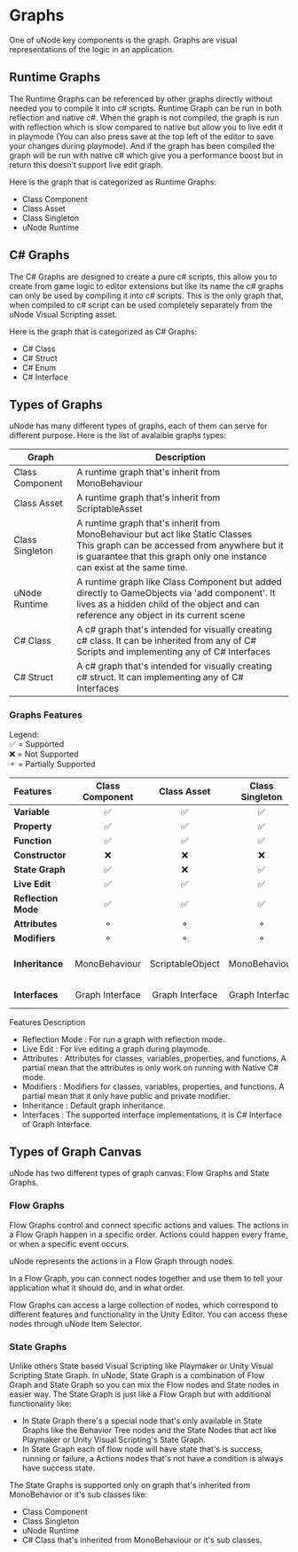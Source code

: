 # Graphs

One of uNode key components is the graph. Graphs are visual representations of the logic in an application.

## Runtime Graphs

The Runtime Graphs can be referenced by other graphs directly without needed you to compile it into c# scripts. Runtime Graph can be run in both reflection and native c#. When the graph is not compiled, the graph is run with reflection which is slow compared to native but allow you to live edit it in playmode (You can also press save at the top left of the editor to save your changes during playmode). And if the graph has been compiled the graph will be run with native c# which give you a performance boost but in return this doesn’t support live edit graph.

Here is the graph that is categorized as Runtime Graphs:

- Class Component
- Class Asset
- Class Singleton
- uNode Runtime

## C# Graphs

The C# Graphs are designed to create a pure c# scripts, this allow you to create from game logic to editor extensions but like its name the c# graphs can only be used by compiling it into c# scripts. This is the only graph that, when compiled to c# script can be used completely separately from the uNode Visual Scripting asset.

Here is the graph that is categorized as C# Graphs:

- C# Class
- C# Struct
- C# Enum
- C# Interface

## Types of Graphs

uNode has many different types of graphs, each of them can serve for different purpose.
Here is the list of avalaible graphs types:


| Graph           | Description                                                                                                                                                                                                  |
| ----------------- | -------------------------------------------------------------------------------------------------------------------------------------------------------------------------------------------------------------- |
| Class Component | A runtime graph that's inherit from MonoBehaviour                                                                                                                                                            |
| Class Asset     | A runtime graph that's inherit from ScriptableAsset                                                                                                                                                          |
| Class Singleton | A runtime graph that's inherit from MonoBehaviour but act like Static Classes<br> This graph can be accessed from anywhere but it is guarantee that this graph only one instance can exist at the same time. |
| uNode Runtime   | A runtime graph like Class Component but added directly to GameObjects via 'add component'. It lives as a hidden child of the object and can reference any object in its current scene                            |
| C# Class        | A c# graph that's intended for visually creating c# class. It can be inherited from any of C# Scripts and implementing any of C# Interfaces                                                                  |
| C# Struct       | A c# graph that's intended for visually creating c# struct. It can implementing any of C# Interfaces                                                                                                         |

### Graphs Features 

Legend:<br>
✅	= Supported<br>
❌	= Not Supported<br>
⚬	= Partially Supported<br>


| Features            | Class Component |   Class Asset    | Class Singleton |     C# Class      |  C# Struct   | uNode Runtime |
| :------------------ | :-------------: | :--------------: | :-------------: | :---------------: | :----------: | :-----------: |
| **Variable**        |       ✅        |        ✅        |       ✅        |        ✅         |      ✅      |      ✅       |
| **Property**        |       ✅        |        ✅        |       ✅        |        ✅         |      ✅      |      ✅       |
| **Function**        |       ✅        |        ✅        |       ✅        |        ✅         |      ✅      |      ✅       |
| **Constructor**     |       ❌        |        ❌        |       ❌        |        ✅         |      ✅      |      ❌       |
| **State Graph**     |       ✅        |        ❌        |       ✅        |        ✅         |      ❌      |      ✅       |
| **Live Edit**       |       ✅        |        ✅        |       ✅        |        ❌         |      ❌      |      ✅       |
| **Reflection Mode** |       ✅        |        ✅        |       ✅        |        ❌         |      ❌      |      ✅       |
| **Attributes**      |       ⚬        |        ⚬        |       ⚬        |        ✅         |      ✅      |      ❌       |
| **Modifiers**       |       ⚬        |        ⚬        |       ⚬        |        ✅         |      ✅      |      ❌       |
| **Inheritance**     |  MonoBehaviour  | ScriptableObject |  MonoBehaviour  | ✅ Any C# Classes |      ❌      | MonoBehaviour |
| **Interfaces**      | Graph Interface | Graph Interface  | Graph Interface |   C# Interface    | C# Interface |      ❌       |

Features Description

- Reflection Mode	: For run a graph with reflection mode.
- Live Edit	: For live editing a graph during playmode.
- Attributes	: Attributes for classes, variables, properties, and functions. A partial mean that the attributes is only work on running with Native C# mode.
- Modifiers	: Modifiers for classes, variables, properties, and functions. A partial mean that it only have public and private modifier.
- Inheritance	: Default graph inheritance.
- Interfaces	: The supported interface implementations, it is C# Interface of Graph Interface.

## Types of Graph Canvas

uNode has two different types of graph canvas: Flow Graphs and State Graphs.

### Flow Graphs

Flow Graphs control and connect specific actions and values. The actions in a Flow Graph happen in a specific order. Actions could happen every frame, or when a specific event occurs.

uNode represents the actions in a Flow Graph through nodes.

In a Flow Graph, you can connect nodes together and use them to tell your application what it should do, and in what order.

Flow Graphs can access a large collection of nodes, which correspond to different features and functionality in the Unity Editor. You can access these nodes through uNode Item Selector.

### State Graphs

Unlike others State based Visual Scripting like Playmaker or Unity Visual Scripting State Graph. In uNode, State Graph is a combination of Flow Graph and State Graph so you can mix the Flow nodes and State nodes in easier way. The State Graph is just like a Flow Graph but with additional functionality like:

- In State Graph there's a special node that's only available in State Graphs like the Behavior Tree nodes and the State Nodes that act like Playmaker or Unity Visual Scripting's State Graph.
- In State Graph each of flow node will have state that's is success, running or failure, a Actions nodes that's not have a condition is always have success state.

The State Graphs is supported only on graph that's inherited from MonoBehavior or it's sub classes like:

- Class Component
- Class Singleton
- uNode Runtime
- C# Class that's inherited from MonoBehaviour or it's sub classes.
